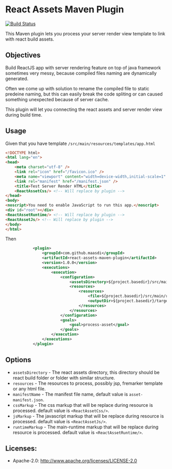React Assets Maven Plugin
=======================
[![Build Status](https://travis-ci.org/maasdi/react-assets-maven-plugin.svg?branch=master)](https://travis-ci.org/maasdi/react-assets-maven-plugin/builds)

This Maven plugin lets you process your server render view template to link with react build assets.

## Objectives
Build ReactJS app with server rendering feature on top of java framework sometimes very messy,
because compiled files naming are dynamically generated.

Often we come up with solution to rename the compiled file to static predeine naming, but this
can easily break the code spliting or can caused something unexpected because of server cache.

This plugin will let you connecting the react assets and server render view during build time.


## Usage
Given that you have template `/src/main/resources/templates/app.html`
```html
<!DOCTYPE html>
<html lang="en">
<head>
    <meta charset="utf-8" />
    <link rel="icon" href="/favicon.ico" />
    <meta name="viewport" content="width=device-width,initial-scale=1" />
    <link rel="manifest" href="/manifest.json" />
    <title>Test Server Render HTML</title>
    <ReactAssetCss/> <!-- Will replace by plugin -->
</head>
<body>
<noscript>You need to enable JavaScript to run this app.</noscript>
<div id="root"></div>
<ReactAssetRuntime/> <!-- Will replace by plugin -->
<ReactAssetJs/> <!-- Will replace by plugin -->
</body>
</html>
```

Then 

```xml
			<plugin>
                <groupId>com.github.maasdi</groupId>
                <artifactId>react-assets-maven-plugin</artifactId>
                <version>1.0.0</version>
                <executions>
                    <execution>
                        <configuration>
							<assetsDirectory>${project.basedir}/src/main/resources/public</assetsDirectory>
                            <resources>
                                <resources>
                                    <file>${project.basedir}/src/main/resources/templates/app.html</file>
                                    <outputDir>${project.basedir}/target/classes/templates</outputDir>
                                </resources>
                            </resources>
                        </configuration>
                        <goals>
                            <goal>process-asset</goal>
                        </goals>
                    </execution>
                </executions>
            </plugin>
```

## Options
* `assetsDirectory` - The react assets directory, this directory should be react build folder or folder with similar structure.
* `resources` - The resources to process, possibly jsp, fremarker template or any html file.
* `manifestName` - The manifest file name, default value is `asset-manifest.json`.
* `cssMarkup` - The css markup that will be replace during resource is processed. default value is `<ReactAssetCss/>`.
* `jsMarkup` - The javascript markup that will be replace during resource is processed. default value is `<ReactAssetJs/>`.
* `runtimeMarkup` - The main-runtime markup that will be replace during resource is processed. default value is `<ReactAssetRuntime/>`.

## Licenses:
* Apache-2.0: http://www.apache.org/licenses/LICENSE-2.0